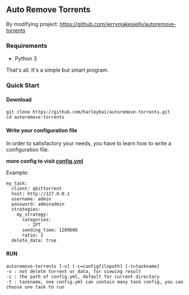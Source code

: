 ## Auto Remove Torrents
By modifying project: https://github.com/jerrymakesjelly/autoremove-torrents

### Requirements
* Python 3

That's all. It's a simple but smart program.

### Quick Start

#### Download

    git clone https://github.com/harleybai/autoremove-torrents.git
    cd autoremove-torrents

#### Write your configuration file

In order to satisfactory your needs, you have to learn how to write a configuration file. 

**more config to visit [config.yml](https://github.com/harleybai/autoremove-torrents/blob/master/config.yml)**

Example:

    my_task:
      client: qbittorrent
      host: http://127.0.0.1
      username: admin
      password: adminadmin
      strategies:
        my_strategy:
          categories:
            - IPT
          seeding_time: 1209600
          ratio: 1
      delete_data: true


      
#### RUN

    autoremove-torrents [-v] [-c=configfilepath] [-t=taskname]
    -v : not delete torrent or data, for viewing result
    -c : the path of config.yml, default for current directory
    -t : taskname, one config.yml can contain many task config, you can choose one task to run

